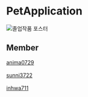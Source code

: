 # PetApplication
![졸업작품 포스터](https://user-images.githubusercontent.com/62324508/223939638-61b7d1cd-7c3d-4eee-b750-9b142737126c.jpg)

## Member
[anima0729](https://github.com/anima0729)
<br><br>
[sunni3722](https://github.com/sunni3722)
<br><br>
[inhwa711](https://github.com/Inhwa711)
